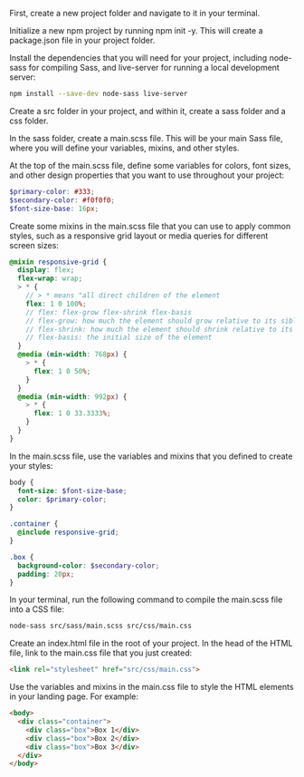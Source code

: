 First, create a new project folder and navigate to it in your terminal.

Initialize a new npm project by running npm init -y. This will create a package.json file in your project folder.

Install the dependencies that you will need for your project, including node-sass for compiling Sass, and live-server for running a local development server:

```bash
npm install --save-dev node-sass live-server
```

Create a src folder in your project, and within it, create a sass folder and a css folder.

In the sass folder, create a main.scss file. This will be your main Sass file, where you will define your variables, mixins, and other styles.

At the top of the main.scss file, define some variables for colors, font sizes, and other design properties that you want to use throughout your project:

```scss
$primary-color: #333;
$secondary-color: #f0f0f0;
$font-size-base: 16px;
```
Create some mixins in the main.scss file that you can use to apply common styles, such as a responsive grid layout or media queries for different screen sizes:

```scss
@mixin responsive-grid {
  display: flex;
  flex-wrap: wrap;
  > * {
    // > * means "all direct children of the element
    flex: 1 0 100%;
    // flex: flex-grow flex-shrink flex-basis
    // flex-grow: how much the element should grow relative to its siblings
    // flex-shrink: how much the element should shrink relative to its siblings
    // flex-basis: the initial size of the element
  }
  @media (min-width: 768px) {
    > * {
      flex: 1 0 50%;
    }
  }
  @media (min-width: 992px) {
    > * {
      flex: 1 0 33.3333%;
    }
  }
}
```

In the main.scss file, use the variables and mixins that you defined to create your styles:

```scss
body {
  font-size: $font-size-base;
  color: $primary-color;
}

.container {
  @include responsive-grid;
}

.box {
  background-color: $secondary-color;
  padding: 20px;
}
```

In your terminal, run the following command to compile the main.scss file into a CSS file:

```bash
node-sass src/sass/main.scss src/css/main.css
```

Create an index.html file in the root of your project. In the head of the HTML file, link to the main.css file that you just created:

```html
<link rel="stylesheet" href="src/css/main.css">
```

Use the variables and mixins in the main.css file to style the HTML elements in your landing page. For example:

```html
<body>
  <div class="container">
    <div class="box">Box 1</div>
    <div class="box">Box 2</div>
    <div class="box">Box 3</div>
  </div>
</body>
```